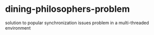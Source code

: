 # dining-philosophers-problem

solution to popular synchronization issues problem in a multi-threaded environment
